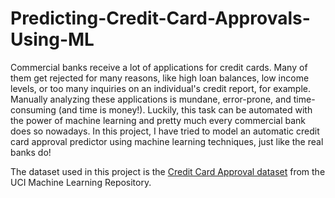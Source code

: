 # Predicting-Credit-Card-Approvals-Using-ML

Commercial banks receive a lot of applications for credit cards. Many of them get rejected for many reasons, like high loan balances, low income levels, or too many inquiries on an individual's credit report, for example. Manually analyzing these applications is mundane, error-prone, and time-consuming (and time is money!). Luckily, this task can be automated with the power of machine learning and pretty much every commercial bank does so nowadays. In this project, I have tried to model an automatic credit card approval predictor using machine learning techniques, just like the real banks do!

The dataset used in this project is the [Credit Card Approval dataset](http://archive.ics.uci.edu/ml/datasets/credit+approval) from the UCI Machine Learning Repository.
